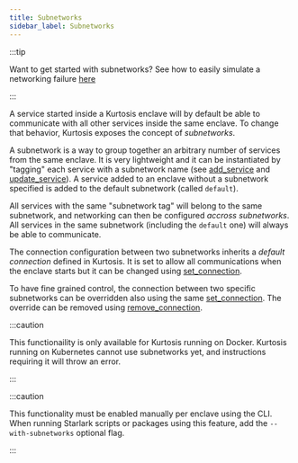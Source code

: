 ```yaml
---
title: Subnetworks
sidebar_label: Subnetworks
---
```


:::tip

Want to get started with subnetworks? See how to easily simulate a networking failure [here][networking-failure-guide]

:::

A service started inside a Kurtosis enclave will by default be able to communicate with all other services inside the same enclave. To change that behavior, Kurtosis exposes the concept of *subnetworks*.

A subnetwork is a way to group together an arbitrary number of services from the same enclave. It is very lightweight and it can be instantiated by "tagging" each service with a subnetwork name (see [add_service][add-service] and [update_service][update-service]). A service added to an enclave without a subnetwork specified is added to the default subnetwork (called `default`).

All services with the same "subnetwork tag" will belong to the same subnetwork, and networking can then be configured _accross subnetworks_. All services in the same subnetwork (including the `default` one) will always be able to communicate.

The connection configuration between two subnetworks inherits a *default connection* defined in Kurtosis. It is set to allow all communications when the enclave starts but it can be changed using [set_connection][set-connection]. 

To have fine grained control, the connection between two specific subnetworks can be overridden also using the same [set_connection][set-connection]. The override can be removed using [remove_connection][remove-connection].

:::caution

This functionaility is only available for Kurtosis running on Docker. Kurtosis running on Kubernetes cannot use subnetworks yet, and instructions requiring it will throw an error.

:::

:::caution

This functionality must be enabled manually per enclave using the CLI. When running Starlark scripts or packages using this feature, add the `--with-subnetworks` optional flag.

:::


<!--------------- ONLY LINKS BELOW THIS POINT ---------------------->

[add-service]: ./starlark-instructions.md#add_service
[update-service]: ./starlark-instructions.md#update_service
[set-connection]: ./starlark-instructions.md#set_connection
[remove-connection]: ./starlark-instructions.md#remove_connection

[networking-failure-guide]: ../guides/simulating-networking-failure.md
